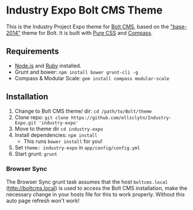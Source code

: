 # Industry Expo Bolt CMS Theme

This is the Industry Project Expo theme for [Bolt CMS](https://bolt.cm), based on the ["base-2014"](https://github.com/bolt/base-2014) theme for Bolt. It is built with [Pure CSS](http://purecss.io) and [Compass](http://compass-style.org).

## Requirements

* [Node.js](https://nodejs.org/en/) and [Ruby](https://www.ruby-lang.org/en/) installed.
* Grunt and bower: `npm install bower grunt-cli -g`
* Compass & Modular Scale: `gem install compass modular-scale`

## Installation

1. Change to Bolt CMS theme/ dir: `cd /path/to/Bolt/theme`
2. Clone repo: `git clone https://github.com/ellsclytn/Industry-Expo.git 'industry-expo'`
3. Move to theme dir `cd industry-expo`
4. Install dependencies: `npm install`
    * This runs `bower install` for you!
5. Set `theme: industry-expo` in `app/config/config.yml`
6. Start grunt: `grunt`

### Browser Sync

The Browser Sync grunt task assumes that the host `boltcms.local` (<http://boltcms.local>) is used to access the Bolt CMS installation, make the necessary change in your hosts file for this to work properly. Without this auto page refresh won't work!
